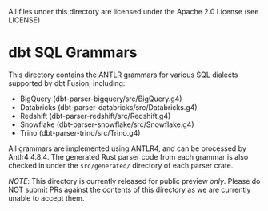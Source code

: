 
All files under this directory are licensed under the Apache 2.0 License (see
LICENSE)

# dbt SQL Grammars

This directory contains the ANTLR grammars for various SQL dialects supported by
dbt Fusion, including:
- BigQuery (dbt-parser-bigquery/src/BigQuery.g4)
- Databricks (dbt-parser-databricks/src/Databricks.g4)
- Redshift (dbt-parser-redshift/src/Redshift.g4)
- Snowflake (dbt-parser-snowflake/src/Snowflake.g4)
- Trino (dbt-parser-trino/src/Trino.g4)

All grammars are implemented using ANTLR4, and can be processed by Antlr4 4.8.4.
The generated Rust parser code from each grammar is also checked in under the
`src/generated/` directory of each parser crate.

*NOTE*: This directory is currently released for public preview *only*. Please
do NOT submit PRs against the contents of this directory as we are currently
unable to accept them.
